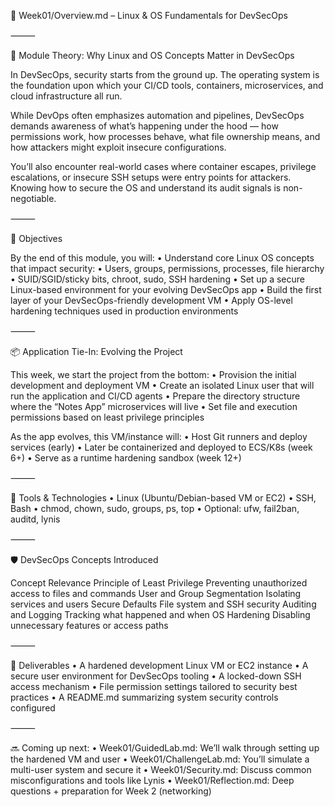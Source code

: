 📁 Week01/Overview.md – Linux & OS Fundamentals for DevSecOps

⸻

🧠 Module Theory: Why Linux and OS Concepts Matter in DevSecOps

In DevSecOps, security starts from the ground up. The operating system is the foundation upon which your CI/CD tools, containers, microservices, and cloud infrastructure all run.

While DevOps often emphasizes automation and pipelines, DevSecOps demands awareness of what’s happening under the hood — how permissions work, how processes behave, what file ownership means, and how attackers might exploit insecure configurations.

You’ll also encounter real-world cases where container escapes, privilege escalations, or insecure SSH setups were entry points for attackers. Knowing how to secure the OS and understand its audit signals is non-negotiable.

⸻

🎯 Objectives

By the end of this module, you will:
	•	Understand core Linux OS concepts that impact security:
	•	Users, groups, permissions, processes, file hierarchy
	•	SUID/SGID/sticky bits, chroot, sudo, SSH hardening
	•	Set up a secure Linux-based environment for your evolving DevSecOps app
	•	Build the first layer of your DevSecOps-friendly development VM
	•	Apply OS-level hardening techniques used in production environments

⸻

📦 Application Tie-In: Evolving the Project

This week, we start the project from the bottom:
	•	Provision the initial development and deployment VM
	•	Create an isolated Linux user that will run the application and CI/CD agents
	•	Prepare the directory structure where the “Notes App” microservices will live
	•	Set file and execution permissions based on least privilege principles

As the app evolves, this VM/instance will:
	•	Host Git runners and deploy services (early)
	•	Later be containerized and deployed to ECS/K8s (week 6+)
	•	Serve as a runtime hardening sandbox (week 12+)

⸻

🔧 Tools & Technologies
	•	Linux (Ubuntu/Debian-based VM or EC2)
	•	SSH, Bash
	•	chmod, chown, sudo, groups, ps, top
	•	Optional: ufw, fail2ban, auditd, lynis

⸻

🛡️ DevSecOps Concepts Introduced

Concept	Relevance
Principle of Least Privilege	Preventing unauthorized access to files and commands
User and Group Segmentation	Isolating services and users
Secure Defaults	File system and SSH security
Auditing and Logging	Tracking what happened and when
OS Hardening	Disabling unnecessary features or access paths


⸻

📁 Deliverables
	•	A hardened development Linux VM or EC2 instance
	•	A secure user environment for DevSecOps tooling
	•	A locked-down SSH access mechanism
	•	File permission settings tailored to security best practices
	•	A README.md summarizing system security controls configured

⸻

🔜 Coming up next:
	•	Week01/GuidedLab.md: We’ll walk through setting up the hardened VM and user
	•	Week01/ChallengeLab.md: You’ll simulate a multi-user system and secure it
	•	Week01/Security.md: Discuss common misconfigurations and tools like Lynis
	•	Week01/Reflection.md: Deep questions + preparation for Week 2 (networking)
